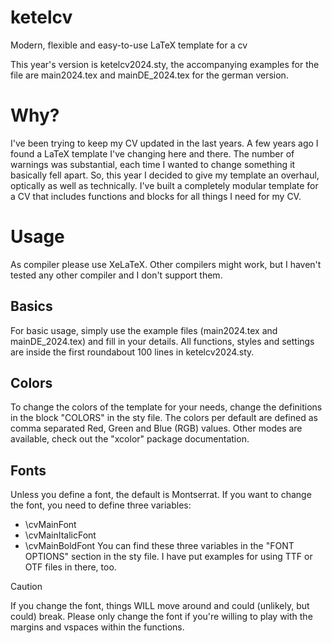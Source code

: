 # ketelcv
Modern, flexible and easy-to-use LaTeX template for a cv

This year's version is ketelcv2024.sty, the accompanying examples for the file are main2024.tex and mainDE_2024.tex for the german version.

# Why?

I've been trying to keep my CV updated in the last years. A few years ago I found a LaTeX template I've changing here and there. The number of warnings was substantial, each time I wanted to change something it basically fell apart. So, this year I decided to give my template an overhaul, optically as well as technically. I've built a completely modular template for a CV that includes functions and blocks for all things I need for my CV.

# Usage
As compiler please use XeLaTeX. Other compilers might work, but I haven't tested any other compiler and I don't support them.

## Basics
For basic usage, simply use the example files (main2024.tex and mainDE_2024.tex) and fill in your details.
All functions, styles and settings are inside the first roundabout 100 lines in ketelcv2024.sty.

## Colors
To change the colors of the template for your needs, change the definitions in the block "COLORS" in the sty file.
The colors per default are defined as comma separated Red, Green and Blue (RGB) values. Other modes are available, check out the "xcolor" package documentation.

## Fonts
Unless you define a font, the default is Montserrat. If you want to change the font, you need to define three variables:
- \cvMainFont
- \cvMainItalicFont
- \cvMainBoldFont
You can find these three variables in the "FONT OPTIONS" section in the sty file. I have put examples for using TTF or OTF files in there, too.

> [!CAUTION]
> If you change the font, things WILL move around and could (unlikely, but could) break. Please only change the font if you're willing to play with the margins and vspaces within the functions.

